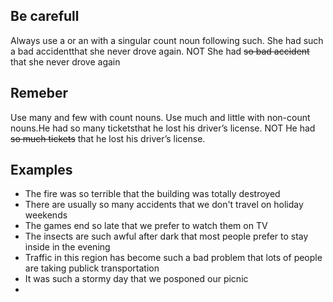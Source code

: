 ## Be carefull
Always use a or an with a singular count noun following such. She had such a bad accidentthat she never drove again. NOT She had ~~so bad accident~~ that she never drove again
## Remeber
Use many and few with count nouns. Use much and little with non-count nouns.He had so many ticketsthat he lost his driver’s license. NOT He had ~~so much tickets~~ that he lost his driver’s license.

## Examples
* The fire was so terrible that the building was totally destroyed
* There are usually so many accidents that we don't travel on holiday weekends
* The games end so late that we prefer to watch them  on TV
* The insects are such awful after dark that most people prefer to stay inside in the evening
* Traffic in this region has become such a bad problem that lots of people are taking publick transportation
* It was such a stormy day that we posponed our picnic 
* 
<!--stackedit_data:
eyJoaXN0b3J5IjpbLTIxMjQ5MDQ2ODksNjM3NDA3NTc0LDEyND
E2NTU5NjMsMTU3MTk5MTQzMCwtMjk2MjA0MjE1XX0=
-->